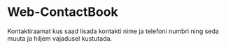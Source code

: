 # Web-ContactBook

Kontaktiraamat kus saad lisada kontakti nime ja telefoni numbri ning seda muuta ja hiljem vajadusel kustutada.
